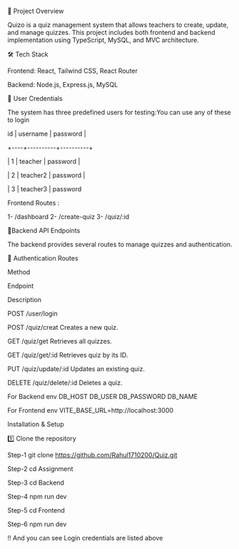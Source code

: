 📌 Project Overview

Quizo is a quiz management system that allows teachers to create, update, and manage quizzes. This project includes both frontend and backend implementation using TypeScript, MySQL, and MVC   architecture.

🛠️ Tech Stack

Frontend: React, Tailwind CSS, React Router

Backend: Node.js, Express.js, MySQL


🔑 User   Credentials

The system has three predefined users for testing:You can use any of these to login


id | username | password |

+----+----------+----------+

|  1 | teacher  | password |

|  2 | teacher2 | password |

|  3 | teacher3 | password




Frontend Routes :

1-   /dashboard
2-   /create-quiz
3-   /quiz/:id


🚀Backend API Endpoints

The backend provides several routes to manage quizzes   and authentication.

🔹 Authentication Routes

Method

Endpoint

Description

POST  /user/login

POST  /quiz/creat    Creates a new quiz.

GET   /quiz/get     Retrieves all quizzes.

GET   /quiz/get/:id   Retrieves  quiz by its ID.

PUT  /quiz/update/:id  Updates an existing quiz.

DELETE  /quiz/delete/:id    Deletes a quiz.

For Backend env
DB_HOST
DB_USER
DB_PASSWORD
DB_NAME



For Frontend env
VITE_BASE_URL=http://localhost:3000



Installation & Setup

1️⃣ Clone the repository

Step-1 git clone https://github.com/Rahul1710200/Quiz.git

Step-2 cd Assignment

Step-3 cd Backend

Step-4 npm run dev

Step-5  cd Frontend

Step-6 npm run dev

!! And you can see Login credentials are listed above 

